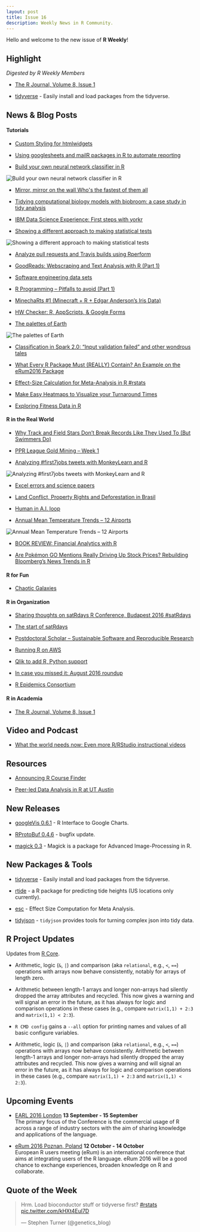 ```yaml
---
layout: post
title: Issue 16
description: Weekly News in R Community.
---
```


Hello and welcome to the new issue of **R Weekly**!


## Highlight

*Digested by R Weekly Members*

+ [The R Journal, Volume 8, Issue 1](https://journal.r-project.org/archive/2016-1/)

+ [tidyverse](https://github.com/hadley/tidyverse) - Easily install and load packages from the tidyverse.

## News & Blog Posts

#### Tutorials

+ [Custom Styling for htmlwidgets](http://www.buildingwidgets.com/blog/2016/9/7/custom-styling-for-htmlwidgets)

+ [Using googlesheets and mailR packages in R to automate reporting](https://medium.com/airbnb-engineering/using-googlesheets-and-mailr-packages-in-r-to-automate-reporting-c09579e0377f#.2mbulw257)

+ [Build your own neural network classifier in R](http://junma5.weebly.com/data-blog/build-your-own-neural-network-classifier-in-r)

![Build your own neural network classifier in R](https://junma5.weebly.com/uploads/4/6/5/1/46519751/1241933_orig.png)

+ [Mirror, mirror on the wall Who's the fastest of them all](http://blog.eighty20.co.za//package%20exploration/2016/09/04/Mirror-Mirror/)

+ [Tidying computational biology models with biobroom: a case study in tidy analysis](http://varianceexplained.org/r/tidy-genomics-biobroom/)

+ [IBM Data Science Experience:  First steps with yorkr](https://gigadom.wordpress.com/2016/09/04/ibm-data-science-experience-first-steps-with-yorkr/)

+ [Showing a different approach to making statistical tests](https://privefl.github.io/blog/Showing-a-different-approach-to-making-statistical-tests/)

![Showing a different approach to making statistical tests](https://privefl.github.io/blog/knitr_files/post-tests_files/figure-html/unnamed-chunk-8-1.png)

+ [Analyze pull requests and Travis builds using Rperform](https://techandmortals.wordpress.com/2016/09/05/analyze-pull-requests-and-travis-builds-using-rperform/)

+ [GoodReads: Webscraping and Text Analysis with R (Part 1)](http://datascienceplus.com/goodreads-webscraping-and-text-analysis-with-r-part-1/)

+ [Software engineering data sets](http://shape-of-code.coding-guidelines.com/2016/09/05/software-engineering-data-sets/)

+ [R Programming – Pitfalls to avoid (Part 1)](http://datascienceplus.com/r-programming-pitfalls-to-avoid-part-1/)

+ [MinechaRts #1 (Minecraft + R + Edgar Anderson’s Iris Data)](http://smarterpoland.pl/index.php/2016/09/minecharts-1-minecraft-r-edgar-andersons-iris-data/)

+ [HW Checker: R, AppScripts, & Google Forms](http://data-steve.github.io/build-homework-checker-pt1/)


+ [The palettes of Earth](http://blog.revolutionanalytics.com/2016/09/the-pallettes-of-earth.html)

![The palettes of Earth](https://a7.typepad.com/6a0105360ba1c6970c01b8d21a3227970c-pi)


+ [Classification in Spark 2.0: “Input validation failed” and other wondrous tales](http://www.nodalpoint.com/spark-classification/)

+ [What Every R Package Must (REALLY) Contain? An Example on the eRum2016 Package](http://r-addict.com/2016/09/08/Package-Must-Have.html)

+ [Effect-Size Calculation for Meta-Analysis in R #rstats](https://strengejacke.wordpress.com/2016/09/08/effect-size-calculation-for-meta-analysis-in-r-rstats/)

+ [Make Easy Heatmaps to Visualize your Turnaround Times](http://labrtorian.com/2016/09/08/make-easy-heatmaps-to-visualize-your-turnaround-times/)

+ [Exploring Fitness Data in R](https://jonathande4.wordpress.com/2016/09/05/exploring-fitness-data-in-r/)

#### R in the Real World

+ [Why Track and Field Stars Don’t Break Records Like They Used To (But Swimmers Do)](https://buzzfeednews.github.io/2016-07-athletic-performances/graphics-code.html)

+ [PPR League Gold Mining – Week 1](http://fantasyfootballanalytics.net/2016/09/ppr-league-gold-mining-week-1.html)

+ [Analyzing #first7jobs tweets with MonkeyLearn and R](https://blog.monkeylearn.com/analyzing-first7jobs-tweets-monkeylearn-r/)

![Analyzing #first7jobs tweets with MonkeyLearn and R](https://blog.monkeylearn.com/wp-content/uploads/2016/09/circle.png)

+ [Excel errors and science papers](http://www.economist.com/blogs/graphicdetail/2016/09/daily-chart-3?fsrc=scn/fb/te/bl/ed/excelerrorsandsciencepapers)

+ [Land Conflict, Property Rights and Deforestation in Brasil](http://freigeist.devmag.net/economics/950-land-conflict-property-rights-and-deforestation-in-brasil.html)

+ [Human in A.I. loop](https://sanealytics.com/2016/09/09/human-in-a-i-loop/)

+ [Annual Mean Temperature Trends – 12 Airports](https://rclimate.wordpress.com/2016/09/06/annual-mean-temperature-trends-12-airports/)

![Annual Mean Temperature Trends – 12 Airports](https://i1.wp.com/rclimate.files.wordpress.com/2016/09/12_airport_trend.gif?w=456&ssl=1)

+ [BOOK REVIEW: Financial Analytics with R](https://blog.quandl.com/book-review-financial-analytics-r-building-laptop-laboratory-data-science)

+ [Are Pokémon GO Mentions Really Driving Up Stock Prices? Rebuilding Bloomberg’s News Trends in R](https://www.datacamp.com/community/tutorials/recreate-bloomberg-terminal-news-trends-r#gs.a8E1oS4)

#### R for Fun

+ [Chaotic Galaxies](https://aschinchon.wordpress.com/2016/09/06/chaotic-galaxies/)

#### R in Organization

+ [Sharing thoughts on satRdays R Conference, Budapest 2016 #satRdays](https://tomaztsql.wordpress.com/2016/09/06/sharing-thoughts-on-satrdays-r-conference-budapest-2016-satrdays/)

+ [The start of satRdays](http://feeds.rapporter.net/~r/rapporter-r/~3/rCgF_FZxKzo/the-start-of-satrdays.html)

+ [Postdoctoral Scholar – Sustainable Software and Reproducible Research](http://ropensci.org/blog/2016/09/07/postdoc-position)

+ [Running R on AWS](https://blogs.aws.amazon.com/bigdata/post/Tx3IJSB6BMHWZE5/Running-R-on-AWS)

+ [Qlik to add R, Python support](http://www.computerworld.com/article/3118350/business-intelligence/qlik-to-add-r-python-support.html)

+ [In case you missed it: August 2016 roundup](http://blog.revolutionanalytics.com/2016/09/in-case-you-missed-it-august-2016-roundup.html)

+ [R Epidemics Consortium](https://reconhub.github.io/)


#### R in Academia

+ [The R Journal, Volume 8, Issue 1](https://journal.r-project.org/archive/2016-1/)


## Video and Podcast

+ [What the world needs now: Even more R/RStudio instructional videos](https://datahowler.wordpress.com/2016/09/09/what-the-world-needs-now-even-more-rrstudio-instructional-videos/)

## Resources

+ [Announcing R Course Finder](http://r-exercises.com/2016/09/04/announcing-r-course-finder/)

+ [Peer-led Data Analysis in R at UT Austin](https://ccbbatut.github.io/rstats_fall2016/)

## New Releases

+ [googleVis 0.6.1](http://www.magesblog.com/2016/09/googlevis-061-on-cran.html) - R Interface to Google Charts.
+ [RProtoBuf 0.4.6](http://dirk.eddelbuettel.com/blog/2016/09/09#rprotobuf_0.4.6) - bugfix update.

+ [magick 0.3](http://ropensci.org/blog/technotes/2016/09/08/magick-release-03) -  Magick is a package for Advanced Image-Processing in R.

## New Packages & Tools

+ [tidyverse](https://github.com/hadley/tidyverse) - Easily install and load packages from the tidyverse.

+ [rtide](http://lukemiller.org/index.php/2016/09/rtide-a-r-package-for-predicting-tide-heights-us-locations-only-currently/) -  a R package for predicting tide heights (US locations only currently).

+ [esc](https://strengejacke.wordpress.com/2016/09/08/effect-size-calculation-for-meta-analysis-in-r-rstats/) - Effect Size Computation for Meta Analysis.

+ [tidyjson](https://github.com/jeremystan/tidyjson) - `tidyjson` provides tools for turning complex json into tidy data.

## R Project Updates

Updates from [R Core](http://developer.r-project.org/blosxom.cgi/R-devel/NEWS).

+ Arithmetic, logic (`&`, `|`) and comparison (aka `relational`, e.g., `<`, `==`) operations with arrays now behave consistently, notably for arrays of length zero.

+ Arithmetic between length-1 arrays and longer non-arrays had silently dropped the array attributes and recycled. This now gives a warning and will signal an error in the future, as it has always for logic and comparison operations in these cases (e.g., compare `matrix(1,1) + 2:3` and `matrix(1,1) < 2:3`).

+ `R CMD config` gains a `--all` option for printing names and values of all basic configure variables.

+ Arithmetic, logic (`&`, `|`) and comparison (aka `relational`, e.g., `<`, `==`) operations with arrays now behave consistently. Arithmetic between length-1 arrays and longer non-arrays had silently dropped the array attributes and recycled. This now gives a warning and will signal an error in the future, as it has always for logic and comparison operations in these cases (e.g., compare `matrix(1,1) + 2:3` and `matrix(1,1) < 2:3`).

## Upcoming Events

+ [EARL 2016 London](https://earlconf.com/)  **13 September - 15 September** <br>
The primary focus of the Conference is the commercial usage of R across a range of industry sectors with the aim of sharing knowledge and applications of the language.<br />

+ [eRum 2016 Poznan, Poland](http://erum.ue.poznan.pl/)  **12 October - 14 October** <br>
European R users meeting (eRum) is an international conference that aims at integrating users of the R language. eRum 2016 will be a good chance to exchange experiences, broaden knowledge on R and collaborate. <br />

## Quote of the Week

<blockquote class="twitter-tweet" data-lang="zh-cn"><p lang="en" dir="ltr">Hrm. Load bioconductor stuff or tidyverse first? <a href="https://twitter.com/hashtag/rstats?src=hash">#rstats</a> <a href="https://t.co/kHXt4Eul7D">pic.twitter.com/kHXt4Eul7D</a></p>&mdash; Stephen Turner (@genetics_blog) <a href="https://twitter.com/genetics_blog/status/773596112913653760"></a></blockquote>
